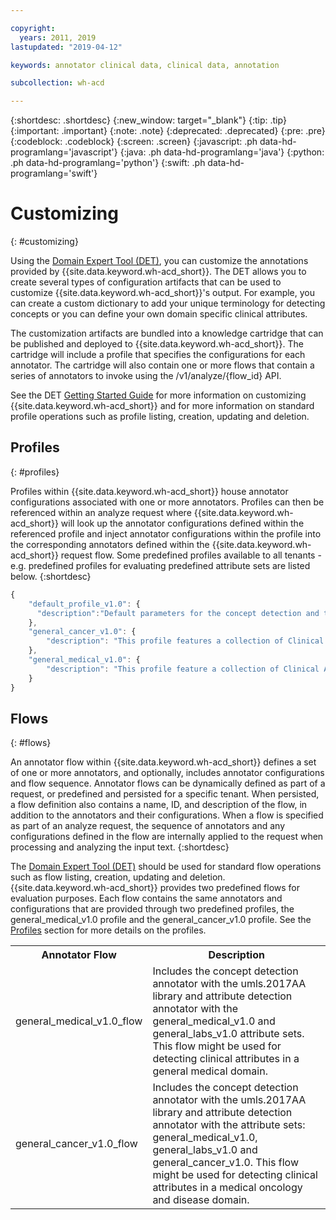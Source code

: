 ```yaml
---

copyright:
  years: 2011, 2019
lastupdated: "2019-04-12"

keywords: annotator clinical data, clinical data, annotation

subcollection: wh-acd

---
```


{:shortdesc: .shortdesc}
{:new_window: target="_blank"}
{:tip: .tip}
{:important: .important}
{:note: .note}
{:deprecated: .deprecated}
{:pre: .pre}
{:codeblock: .codeblock}
{:screen: .screen}
{:javascript: .ph data-hd-programlang='javascript'}
{:java: .ph data-hd-programlang='java'}
{:python: .ph data-hd-programlang='python'}
{:swift: .ph data-hd-programlang='swift'}

# Customizing
{: #customizing}

Using the <a href="https://watsonpow01.rch.stglabs.ibm.com/services/cartridge_det/cartridge-main.html" target="_blank">Domain Expert Tool (DET)</a>, you can customize the annotations provided by  {{site.data.keyword.wh-acd_short}}. The DET allows you to create several types of configuration artifacts that can be used to customize  {{site.data.keyword.wh-acd_short}}'s output. For example, you can create a custom dictionary to add your unique terminology for detecting concepts or you can define your own domain specific clinical attributes.

The customization artifacts are bundled into a knowledge cartridge that can be published and deployed to  {{site.data.keyword.wh-acd_short}}. The cartridge will include a profile that specifies the configurations for each annotator. The cartridge will also contain one or more flows that contain a series of annotators to invoke using the /v1/analyze/{flow_id} API.  

See the DET <a href="https://watsonpow01.rch.stglabs.ibm.com/services/cartridge_det/help/DET_GettingStartedGuide.pdf">Getting Started Guide</a> for more information on customizing  {{site.data.keyword.wh-acd_short}} and for more information on standard profile operations such as profile listing, creation, updating and deletion.

## Profiles
{: #profiles}

Profiles within  {{site.data.keyword.wh-acd_short}} house annotator configurations associated with one or more annotators. Profiles can then be referenced within an  analyze request where  {{site.data.keyword.wh-acd_short}} will look up the annotator configurations defined within the referenced profile and inject annotator configurations within the profile into the corresponding annotators defined within the  {{site.data.keyword.wh-acd_short}} request flow. Some predefined profiles available to all tenants - e.g. predefined profiles for evaluating predefined attribute sets are listed below.
{:shortdesc}

```javascript
{
    "default_profile_v1.0": {
      "description":"Default parameters for the concept detection and the attribute detection annotators when no profile id is specified in the flow. "
    },
    "general_cancer_v1.0": {
        "description": "This profile features a collection of Clinical Attributes that focus on cancer patient disease characteristics including the cancer type, disease progression, staging, tumor markers, and treatments."
    },
    "general_medical_v1.0": {
        "description": "This profile feature a collection of Clinical Attributes that represent the patient characteristics commonly used by physicians during a medical examination including laboratory, demographics, symptoms, diseases, and procedures."
    }
}
```

## Flows
{: #flows}

An annotator flow within  {{site.data.keyword.wh-acd_short}} defines a set of one or more annotators, and optionally, includes annotator configurations and flow sequence. Annotator flows can be dynamically defined as part of a request, or predefined and persisted for a specific tenant. When persisted, a flow definition also contains a name, ID, and description of the flow, in addition to the annotators and their configurations. When a flow is specified as part of an analyze request, the sequence of annotators and any configurations defined in the flow are internally applied to the request when processing and analyzing the input text.
{:shortdesc}

The [Domain Expert Tool (DET)](https://watsonpow01.rch.stglabs.ibm.com/services/cartridge_det/cartridge-main.html) should be used for standard flow operations such as flow listing, creation, updating and deletion. {{site.data.keyword.wh-acd_short}} provides two predefined flows for evaluation purposes. Each flow contains the same annotators and configurations that are provided through two predefined profiles, the general_medical_v1.0 profile and the general_cancer_v1.0 profile. See the <a data-scroll="" href="wh-acd?topic=wh-acd-customizing#profiles">Profiles</a> section for more details on the profiles.

<table>
<tr>
<th>Annotator Flow</th><th>Description</th>
</tr>
<tr><td>general_medical_v1.0_flow</td><td> Includes the concept detection annotator with the umls.2017AA library and attribute detection annotator with the general_medical_v1.0 and general_labs_v1.0 attribute sets. This flow might be used for detecting clinical attributes in a general medical domain.</td></tr>
<tr><td>general_cancer_v1.0_flow</td><td> Includes the concept detection annotator with the umls.2017AA library and attribute detection annotator with the attribute sets: general_medical_v1.0, general_labs_v1.0 and general_cancer_v1.0. This flow might be used for detecting clinical attributes in a medical oncology and disease domain.</td>
</tr>

</table>
